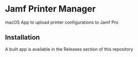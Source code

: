 # Jamf Printer Manager
macOS App to upload printer configurations to Jamf Pro

## Installation
A built app is available in the Releases section of this repository

